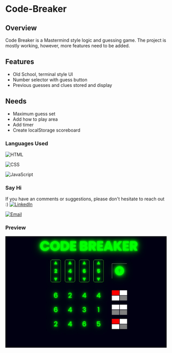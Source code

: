 # Code-Breaker
## Overview
Code Breaker is a Mastermind style logic and guessing game. The project is mostly working, however, more features need to be added. 

## Features
- Old School, terminal style UI
- Number selector with guess button 
- Previous guesses and clues stored and display 
## Needs
- Maximum guess set
- Add how to play area
- Add timer
- Create localStorage scoreboard 
### Languages Used 
![HTML](https://img.shields.io/badge/WEB-HTML-%2391D5E8?style=for-the-badge&logo=html5&logoColor=white&labelColor=grey)

![CSS](https://img.shields.io/badge/WEB-CSS-%2391D5E8?style=for-the-badge&logo=css3&logoColor=white&labelColor=grey)

![JavaScript](https://img.shields.io/badge/CODE-JAVASCRIPT-%2391D5E8?style=for-the-badge&logo=javascript&logoColor=white&labelColor=grey)

### Say Hi
If you have an comments or suggestions, please don't hesitate to reach out :)
[![LinkedIn](https://img.shields.io/badge/LinkedIn-0077B5?style=for-the-badge&logo=linkedin&logoColor=&labelColor=grey)](https://linkedin.com/in/dave-sommerville-2abb50326)


[![Email](https://img.shields.io/badge/Email-dave.r.sommerville%40gmail.com-%23FF6F61?style=for-the-badge&logo=gmail&logoColor=white)](mailto:dave.r.sommerville@gmail.com)


### Preview
![Webpage Preview](./src/img/scrnshot01.jpg)